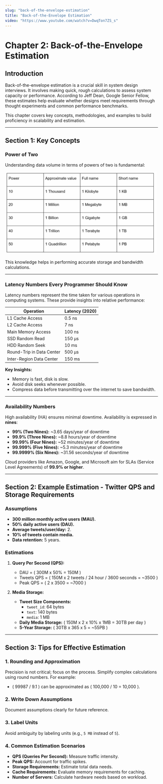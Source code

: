 ```yaml
---
slug: "back-of-the-envelope-estimation"
title: "Back-of-the-Envelope Estimation"
video: "https://www.youtube.com/watch?v=DwqTon7ZS_s"
---
```


# Chapter 2: Back-of-the-Envelope Estimation

## Introduction

Back-of-the-envelope estimation is a crucial skill in system design interviews. It involves making quick, rough calculations to assess system capacity or performance. According to Jeff Dean, Google Senior Fellow, these estimates help evaluate whether designs meet requirements through thought experiments and common performance benchmarks.

This chapter covers key concepts, methodologies, and examples to build proficiency in scalability and estimation.

---

## Section 1: Key Concepts

### Power of Two

Understanding data volume in terms of powers of two is fundamental:

<img src="./images/power-of-two.png" alt="power-of-two" width="500" />

This knowledge helps in performing accurate storage and bandwidth calculations.

---

### Latency Numbers Every Programmer Should Know

Latency numbers represent the time taken for various operations in computing systems. These provide insights into relative performance:

| Operation                 | Latency (2020) |
| ------------------------- | -------------- |
| L1 Cache Access           | 0.5 ns         |
| L2 Cache Access           | 7 ns           |
| Main Memory Access        | 100 ns         |
| SSD Random Read           | 150 µs         |
| HDD Random Seek           | 10 ms          |
| Round-Trip in Data Center | 500 µs         |
| Inter-Region Data Center  | 150 ms         |

**Key Insights:**

- Memory is fast, disk is slow.
- Avoid disk seeks whenever possible.
- Compress data before transmitting over the internet to save bandwidth.

---

### Availability Numbers

High availability (HA) ensures minimal downtime. Availability is expressed in **nines**:

- **99% (Two Nines):** ~3.65 days/year of downtime
- **99.9% (Three Nines):** ~8.8 hours/year of downtime
- **99.99% (Four Nines):** ~52 minutes/year of downtime
- **99.999% (Five Nines):** ~5.3 minutes/year of downtime
- **99.9999% (Six Nines):** ~31.56 seconds/year of downtime

Cloud providers like Amazon, Google, and Microsoft aim for SLAs (Service Level Agreements) of **99.9% or higher**.

---

## Section 2: Example Estimation - Twitter QPS and Storage Requirements

### Assumptions

- **300 million monthly active users (MAU).**
- **50% daily active users (DAU).**
- **Average tweets/user/day:** 2.
- **10% of tweets contain media.**
- **Data retention:** 5 years.

### Estimations

1. **Query Per Second (QPS):**

   - DAU = \( 300M x 50\% = 150M \)
   - Tweets QPS = \( 150M x 2 tweets / 24 hour / 3600 seconds = ~3500 )
   - Peak QPS = \( 2 x 3500 = ~7000 \)

2. **Media Storage:**
   - **Tweet Size Components:**
     - `tweet_id`: 64 bytes
     - `text`: 140 bytes
     - `media`: 1 MB
   - **Daily Media Storage:** \( 150M x 2 x 10\% x 1MB = 30TB per day \)
   - **5-Year Storage:** \( 30TB x 365 x 5 = ~55PB \)

---

## Section 3: Tips for Effective Estimation

### 1. Rounding and Approximation

Precision is not critical; focus on the process. Simplify complex calculations using round numbers. For example:

- \( 99987 / 9.1 \) can be approximated as \( 100,000 / 10 = 10,000 \).

### 2. Write Down Assumptions

Document assumptions clearly for future reference.

### 3. Label Units

Avoid ambiguity by labeling units (e.g., `5 MB` instead of `5`).

### 4. Common Estimation Scenarios

- **QPS (Queries Per Second):** Measure traffic intensity.
- **Peak QPS:** Account for traffic spikes.
- **Storage Requirements:** Estimate total data needs.
- **Cache Requirements:** Evaluate memory requirements for caching.
- **Number of Servers:** Calculate hardware needs based on workload.
